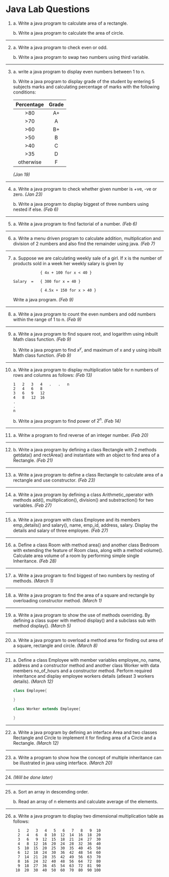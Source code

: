 # Java Lab Questions

1.  a. Write a java program to calculate area of a rectangle.

    b. Write a java program to calculate the area of circle.

---

2.  a. Write a java program to check even or odd.

    b. Write a java program to swap two numbers using third variable.

---

3.  a. write a java program to display even numbers between 1 to n.

    b. Write a java program to display grade of the student by entering 5 subjects marks and calculating percentage of marks with the following conditions:

    | Percentage | Grade |
    | :--------: | :---: |
    |    >80     |  A+   |
    |    >70     |   A   |
    |    >60     |  B+   |
    |    >50     |   B   |
    |    >40     |   C   |
    |    >35     |   D   |
    | otherwise  |   F   |

    _(Jan 19)_

---

4.  a. Write a java program to check whether given number is +ve, -ve or zero. _(Jan 23)_

    b. Write a java program to display biggest of three numbers using nested if else. _(Feb 6)_

---

5.  a. Write a java program to find factorial of a number. _(Feb 6)_

---

6.  a. Write a menu driven program to calculate addition, multiplication and division of 2 numbers and also find the remainder using java. _(Feb 7)_

---

7.  a. Suppose we are calculating weekly sale of a girl. If x is the number of products sold in a week her weekly salary is given by

                    { 4x + 100 for x < 40 }

        Salary  =   { 300 for x = 40 }

                    { 4.5x + 150 for x > 40 }

    Write a java program. _(Feb 9)_

---

8.  a. Write a java program to count the even numbers and odd numbers within the range of 1 to n. _(Feb 9)_

---

9.  a. Write a java program to find square root, and logarithm using inbuilt Math class function. _(Feb 9)_

    b. Write a java program to find $x^y$, and maximum of x and y using inbuilt Math class function. _(Feb 9)_

---

10. a. Write a java program to display multiplication table for n numbers of rows and columns as follows: _(Feb 13)_

        1   2   3   4   .   .   n
        2   4   6   8   
        3   6   9   12  
        4   8   12  16  
        .  
        .
        n
    b. Write a java program to find power of $2^n$. _(Feb 14)_


--- 

11. a. Writw a program to find reverse of an integer number. _(Feb 20)_

---

12. b. Write a java program by defining a class Rectangle with 2 methods getdata() and rectArea() and instantiate with an object to find area of a Rectangle. _(Feb 21)_

---

13. a. Write a java program to define a class Rectangle to calculate area of a rectangle and use constructor. _(Feb 23)_

---

14. a. Write a java program by defining a class Arithmetic_operator with methods add(), multiplication(),
division() and substraction() for two variables. _(Feb 27)_

---

15. a. Write a java program with class Employee
and its members emp_details() and salary(), name, emp_id, address, salary. Display the details and salary of three employee. _(Feb 27)_

---

16. a. Define a class Room with method area() and another class Bedroom with extending the feature of Room class, along with a method volume(). Calculate area volume of a room by performing simple single Inheritance. _(Feb 28)_

---

17. a. Write a java program to find biggest of two numbers by nesting of methods. _(March 1)_  

---

18. a. Write a java program to find the area of a square and rectangle by overloading constructor method. _(March 1)_

---

19. a. Write a java program to show the use of methods overriding. By defining a class super with method display() and a subclass sub with method display(). _(March 5)_

---

20. a. Write a java program to overload a method area for finding out area of a square, rectangle and circle. _(March 8)_

---

21. a. Define a class Employee with member variables employee_no, name, address and a constructor method and another class Worker with data members no_of_hours and a constructor method. Perform required inheritance and display employee workers details (atleast 3 workers details). _(March 12)_

    ```java
    class Employee{

    }

    class Worker extends Employee{

    }
    ```

---

22. a. Write a java program by defining an interface Area and two classes Rectangle and Circle to implement it for finding area of a Circle and a Rectangle. _(March 12)_

---

23. a. Write a program to show how the concept of multiple inheritance can be illustrated in java using interface. _(March 20)_

---

24. _(Will be done later)_

---

25. a. Sort an array in descending order.

    b. Read an array of n elements and calculate average of the elements.

---

26. a. Write a java program to display two dimensional multiplication table as follows:

          1   2   3   4   5   6   7   8   9  10
          2   4   6   8  10  12  14  16  18  20
          3   6   9  12  15  18  21  24  27  30
          4   8  12  16  20  24  28  32  36  40
          5  10  15  20  25  30  35  40  45  50
          6  12  18  24  30  36  42  48  54  60
          7  14  21  28  35  42  49  56  63  70
          8  16  24  32  40  48  56  64  72  80
          9  18  27  36  45  54  63  72  81  90
         10  20  30  40  50  60  70  80  90 100